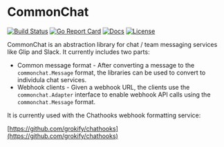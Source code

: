 # CommonChat

[![Build Status][build-status-svg]][build-status-link]
[![Go Report Card][goreport-svg]][goreport-link]
[![Docs][docs-godoc-svg]][docs-godoc-link]
[![License][license-svg]][license-link]

CommonChat is an abstraction library for chat / team messaging services like Glip and Slack. It currently includes two parts:

* Common message format - After converting a message to the `commonchat.Message` format, the libraries can be used to convert to individula chat services.
* Webhook clients - Given a webhook URL, the clients use the `commonchat.Adapter` interface to enable webhook API calls using the `commonchat.Message` format.

It is currently used with the Chathooks webhook formatting service:

[https://github.com/grokify/chathooks](https://github.com/grokify/chathooks)

 [build-status-svg]: https://api.travis-ci.org/grokify/commonchat.svg?branch=master
 [build-status-link]: https://travis-ci.org/grokify/commonchat
 [coverage-status-svg]: https://coveralls.io/repos/grokify/commonchat/badge.svg?branch=master
 [coverage-status-link]: https://coveralls.io/r/grokify/commonchat?branch=master
 [goreport-svg]: https://goreportcard.com/badge/github.com/grokify/commonchat
 [goreport-link]: https://goreportcard.com/report/github.com/grokify/commonchat
 [codeclimate-status-svg]: https://codeclimate.com/github/grokify/commonchat/badges/gpa.svg
 [codeclimate-status-link]: https://codeclimate.com/github/grokify/commonchat
 [docs-godoc-svg]: https://img.shields.io/badge/docs-godoc-blue.svg
 [docs-godoc-link]: https://godoc.org/github.com/grokify/commonchat
 [license-svg]: https://img.shields.io/badge/license-MIT-blue.svg
 [license-link]: https://github.com/grokify/commonchat/blob/master/LICENSE.md
